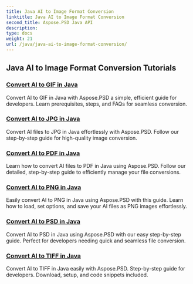 ```yaml
---
title: Java AI to Image Format Conversion
linktitle: Java AI to Image Format Conversion
second_title: Aspose.PSD Java API
description: 
type: docs
weight: 21
url: /java/java-ai-to-image-format-conversion/
---
```


## Java AI to Image Format Conversion Tutorials
### [Convert AI to GIF in Java](./convert-ai-to-gif/)
Convert AI to GIF in Java with Aspose.PSD a simple, efficient guide for developers. Learn prerequisites, steps, and FAQs for seamless conversion.
### [Convert AI to JPG in Java](./convert-ai-to-jpg/)
Convert AI files to JPG in Java effortlessly with Aspose.PSD. Follow our step-by-step guide for high-quality image conversion.
### [Convert AI to PDF in Java](./convert-ai-to-pdf/)
Learn how to convert AI files to PDF in Java using Aspose.PSD. Follow our detailed, step-by-step guide to efficiently manage your file conversions.
### [Convert AI to PNG in Java](./convert-ai-to-png/)
Easily convert AI to PNG in Java using Aspose.PSD with this guide. Learn how to load, set options, and save your AI files as PNG images effortlessly.
### [Convert AI to PSD in Java](./convert-ai-to-psd/)
Convert AI to PSD in Java using Aspose.PSD with our easy step-by-step guide. Perfect for developers needing quick and seamless file conversion.
### [Convert AI to TIFF in Java](./convert-ai-to-tiff/)
Convert AI to TIFF in Java easily with Aspose.PSD. Step-by-step guide for developers. Download, setup, and code snippets included.
